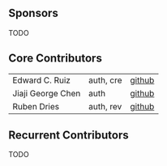 ## Sponsors
TODO

## Core Contributors
|                   |           |                                     |
|-------------------|-----------|-------------------------------------|
| Edward C. Ruiz    | auth, cre | [github](https://github.com/ed2uiz) |
| Jiaji George Chen | auth      | [github](https://github.com/jiajic) |
| Ruben Dries       | auth, rev | [github](https://github.com/RubD)   |

## Recurrent Contributors
TODO

